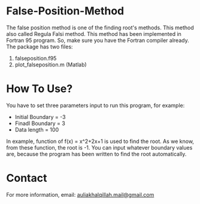# False-Position-Method
The false position method is one of the finding root's methods. This method also called Regula Falsi method. This method has been implemented in Fortran 95 program. So, make sure you have the Fortran compiler already. The package has two files:
  1. falseposition.f95
  2. plot_falseposition.m (Matlab)
# How To Use?
You have to set three parameters input to run this program, for example:
  - Initial Boundary = -3
  - Finadl Boundary = 3
  - Data length = 100
 
 In example, function of f(x) = x^2+2x+1 is used to find the root. As we know, from these function, the root is -1. You can input whatever boundary values are, because the program has been written to find the root automatically.
 # Contact
 For more information, email: auliakhalqillah.mail@gmail.com
